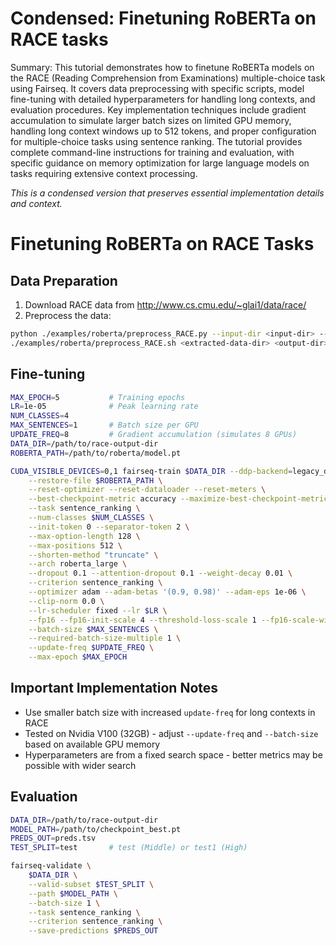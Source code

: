 # Condensed: Finetuning RoBERTa on RACE tasks

Summary: This tutorial demonstrates how to finetune RoBERTa models on the RACE (Reading Comprehension from Examinations) multiple-choice task using Fairseq. It covers data preprocessing with specific scripts, model fine-tuning with detailed hyperparameters for handling long contexts, and evaluation procedures. Key implementation techniques include gradient accumulation to simulate larger batch sizes on limited GPU memory, handling long context windows up to 512 tokens, and proper configuration for multiple-choice tasks using sentence ranking. The tutorial provides complete command-line instructions for training and evaluation, with specific guidance on memory optimization for large language models on tasks requiring extensive context processing.

*This is a condensed version that preserves essential implementation details and context.*

# Finetuning RoBERTa on RACE Tasks

## Data Preparation
1. Download RACE data from http://www.cs.cmu.edu/~glai1/data/race/
2. Preprocess the data:
```bash
python ./examples/roberta/preprocess_RACE.py --input-dir <input-dir> --output-dir <extracted-data-dir>
./examples/roberta/preprocess_RACE.sh <extracted-data-dir> <output-dir>
```

## Fine-tuning
```bash
MAX_EPOCH=5           # Training epochs
LR=1e-05              # Peak learning rate
NUM_CLASSES=4
MAX_SENTENCES=1       # Batch size per GPU
UPDATE_FREQ=8         # Gradient accumulation (simulates 8 GPUs)
DATA_DIR=/path/to/race-output-dir
ROBERTA_PATH=/path/to/roberta/model.pt

CUDA_VISIBLE_DEVICES=0,1 fairseq-train $DATA_DIR --ddp-backend=legacy_ddp \
    --restore-file $ROBERTA_PATH \
    --reset-optimizer --reset-dataloader --reset-meters \
    --best-checkpoint-metric accuracy --maximize-best-checkpoint-metric \
    --task sentence_ranking \
    --num-classes $NUM_CLASSES \
    --init-token 0 --separator-token 2 \
    --max-option-length 128 \
    --max-positions 512 \
    --shorten-method "truncate" \
    --arch roberta_large \
    --dropout 0.1 --attention-dropout 0.1 --weight-decay 0.01 \
    --criterion sentence_ranking \
    --optimizer adam --adam-betas '(0.9, 0.98)' --adam-eps 1e-06 \
    --clip-norm 0.0 \
    --lr-scheduler fixed --lr $LR \
    --fp16 --fp16-init-scale 4 --threshold-loss-scale 1 --fp16-scale-window 128 \
    --batch-size $MAX_SENTENCES \
    --required-batch-size-multiple 1 \
    --update-freq $UPDATE_FREQ \
    --max-epoch $MAX_EPOCH
```

## Important Implementation Notes
- Use smaller batch size with increased `update-freq` for long contexts in RACE
- Tested on Nvidia V100 (32GB) - adjust `--update-freq` and `--batch-size` based on available GPU memory
- Hyperparameters are from a fixed search space - better metrics may be possible with wider search

## Evaluation
```bash
DATA_DIR=/path/to/race-output-dir
MODEL_PATH=/path/to/checkpoint_best.pt
PREDS_OUT=preds.tsv
TEST_SPLIT=test       # test (Middle) or test1 (High)

fairseq-validate \
    $DATA_DIR \
    --valid-subset $TEST_SPLIT \
    --path $MODEL_PATH \
    --batch-size 1 \
    --task sentence_ranking \
    --criterion sentence_ranking \
    --save-predictions $PREDS_OUT
```